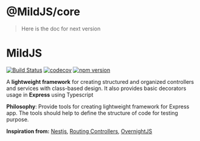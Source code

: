 # @MildJS/core

> Here is the doc for next version

# MildJS

[![Build Status](https://travis-ci.org/mildronize/mildjs.svg?branch=main)](https://travis-ci.org/mildronize/mildjs) [![codecov](https://codecov.io/gh/mildronize/mildjs/branch/main/graph/badge.svg?token=ELlWnSm2Jb)](https://codecov.io/gh/mildronize/mildjs) [![npm version](https://badge.fury.io/js/%40mildjs%2Fcore.svg)](https://badge.fury.io/js/%40mildjs%2Fcore)

A **lightweight framework** for creating structured and organized controllers and services with class-based design. It also provides basic decorators usage in **Express** using Typescript

**Philosophy**: Provide tools for creating lightweight framework for Express app. The tools should help to define the structure of code for testing purpose.

**Inspiration from:**  [Nestjs](https://nestjs.com/), [Routing Controllers](https://github.com/typestack/routing-controllers), [OvernightJS](https://github.com/seanpmaxwell/overnight)